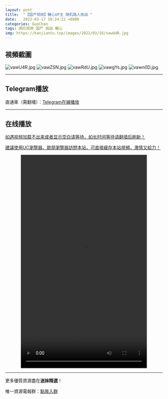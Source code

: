 ```yaml
---
layout: post
title:  "【国产视频】糖心UP主 随机路人挑战 "
date:   2022-03-17 10:24:22 +0800
categories: GuoChan
tags: 网红视频 国产 挑战 糖心
img: https://kanjiantu.top/images/2022/03/16/vawU4R.jpg
---
```



## 視頻截圖

![vawU4R.jpg](https://kanjiantu.top/images/2022/03/16/vawU4R.jpg)
![vawZSN.jpg](https://kanjiantu.top/images/2022/03/16/vawZSN.jpg)
![vawRdU.jpg](https://kanjiantu.top/images/2022/03/16/vawRdU.jpg)
![vawgYs.jpg](https://kanjiantu.top/images/2022/03/16/vawgYs.jpg)
![vawn0D.jpg](https://kanjiantu.top/images/2022/03/16/vawn0D.jpg)

* * *
## Telegram播放

直通車（需翻墻）：[Telegram在線播放](https://t.me/mimeijingxuan/97)

* * *
## 在线播放
<u>如遇视频加载不出来或者显示空白请等待，如长时间等待请翻墙后刷新！</u>

<u>建議使用UC瀏覽器、歐朋瀏覽器訪問本站，可直接緩存本站視頻，激情又給力！</u>
<center><video src="https://publer.io/uploads/tmp/1648500977-24120-0590-7974/130e22d12218dfae50d63464f09305ef.mp4" width="80%" height="680px" controls="controls"></video></center>

* * *
更多優質資源盡在**迷妹精選**！

唯一資源電報群：[點我入群](https://t.me/mimeijingxuan)


